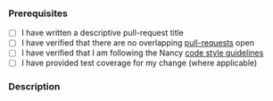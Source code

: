 ### Prerequisites

- [ ] I have written a descriptive pull-request title
- [ ] I have verified that there are no overlapping [pull-requests](https://github.com/NancyFx/Nancy.Bootstrappers.Unity/pulls) open
- [ ] I have verified that I am following the Nancy [code style guidelines](https://github.com/NancyFx/Nancy/blob/45238076ad0b7f6ecabd6bae8469e30458d02efe/CONTRIBUTING.md#style-guidelines)
- [ ] I have provided test coverage for my change (where applicable)

### Description
<!-- A description of the changes proposed in the pull-request -->

<!-- Thanks for contributing to Nancy! -->
